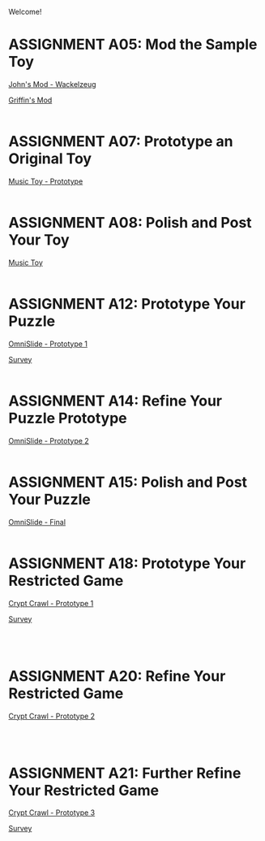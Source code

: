 Welcome!

# ASSIGNMENT A05: Mod the Sample Toy

[John's Mod - Wackelzeug](/a05/jcarrotta/game.html)

[Griffin's Mod](/a05/gbowers/game.html)
<br><br>

# ASSIGNMENT A07: Prototype an Original Toy

[Music Toy - Prototype](/a07/music-toy/game.html)
<br><br>

# ASSIGNMENT A08: Polish and Post Your Toy

[Music Toy](/a08/music-toy/game.html)
<br><br>

# ASSIGNMENT A12: Prototype Your Puzzle

[OmniSlide - Prototype 1](/a12/omnislide/game.html)

[Survey](https://forms.gle/PvyKgYHsKyCsxGBA8)
<br><br>

# ASSIGNMENT A14: Refine Your Puzzle Prototype

[OmniSlide - Prototype 2](/a14/omnislide/game.html)
<br><br>

# ASSIGNMENT A15: Polish and Post Your Puzzle

[OmniSlide - Final](/a15/omnislide/game.html)
<br><br>

# ASSIGNMENT A18: Prototype Your Restricted Game

[Crypt Crawl - Prototype 1](/a18/crypt/game.html)

[Survey](https://forms.gle/serauVFscCuC7ceP9)

<br><br>

# ASSIGNMENT A20: Refine Your Restricted Game

[Crypt Crawl - Prototype 2](/a20/crypt/game.html)

<br><br>

# ASSIGNMENT A21: Further Refine Your Restricted Game

[Crypt Crawl - Prototype 3](/a21/crypt/game.html)

[Survey](https://forms.gle/T9b9eXc4X2bw28BP7)

<br><br><br>
